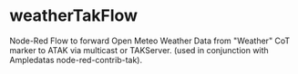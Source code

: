 # weatherTakFlow
Node-Red Flow to forward Open Meteo Weather Data from "Weather" CoT marker to ATAK via multicast or TAKServer. (used in conjunction with Ampledatas node-red-contrib-tak).
